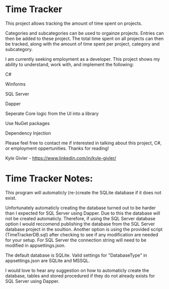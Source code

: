 # Time Tracker
This project allows tracking the amount of time spent on projects.

Categories and subcategories can be used to orgainze projects. Entries can then be added to these project. The total time spent on all projects can then be tracked, along with the amount of time spent per project, category and subcategory.

I am currently seeking employment as a developer.
This project shows my ability to understand, work with, and implement the following:


C#

Winforms

SQL Server

Dapper

Seperate Core logic from the UI into a library

Use NuGet packages

Dependency Injection

Please feel free to contact me if interested in talking about this project, C#, or employment oppertunities. Thanks for reading!

Kyle Givler - https://www.linkedin.com/in/kyle-givler/

# Time Tracker Notes:
This program will automaticly (re-)create the SQLite database if it does not exist. 

Unfortunately automaticly creating the database turned out to be harder than I expected for SQL Server using Dapper. Due to this the database will not be created automaticly. Therefore, if using the SQL Server database option I would reccomend publishing the database from the SQL Server database project in the soultion. Another option is using the provided script (TimeTrackerDB.sql) after checking to see if any modification are needed for your setup. For SQL Server the connection string will need to be modified in appsettings.json.

The default database is SQLite. Valid settings for "DatabaseType" in appsettings.json are SQLite and MSSQL. 

I would love to hear any suggestion on how to automaticly create the database, tables and stored procedured if they do not already exists for SQL Server using Dapper.